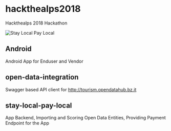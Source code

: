 # hackthealps2018
Hackthealps 2018 Hackathon

![Stay Local Pay Local](https://github.com/rowi1de/hackthealps2018/blob/master/paylocal.gif  "Stay Local Pay Local")


## Android
Android App for Enduser and Vendor

## open-data-integration
Swagger based API client for http://tourism.opendatahub.bz.it

## stay-local-pay-local
App Backend, Importing and Scoring Open Data Entities, Providing Payment Endpoint for the App 
